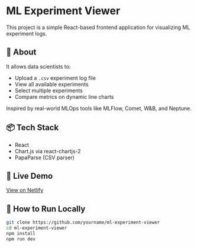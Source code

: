 # ML Experiment Viewer

This project is a simple React-based frontend application for visualizing ML experiment logs.

## 🧠 About

It allows data scientists to:
- Upload a `.csv` experiment log file
- View all available experiments
- Select multiple experiments
- Compare metrics on dynamic line charts

Inspired by real-world MLOps tools like MLFlow, Comet, W&B, and Neptune.

## 📦 Tech Stack
- React
- Chart.js via react-chartjs-2
- PapaParse (CSV parser)

## 🚀 Live Demo

[View on Netlify](https://mlops-experiment-viewer.netlify.app/)

## 📝 How to Run Locally

```bash
git clone https://github.com/yourname/ml-experiment-viewer
cd ml-experiment-viewer
npm install
npm run dev
